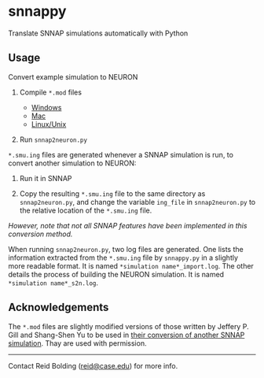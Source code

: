 # snnappy

Translate SNNAP simulations automatically with Python

## Usage

Convert example simulation to NEURON

1. Compile `*.mod` files 

    - [Windows](https://www.neuron.yale.edu/neuron/static/docs/nmodl/mswin.html)
    - [Mac](https://www.neuron.yale.edu/neuron/static/docs/nmodl/macos.html)
    - [Linux/Unix](https://www.neuron.yale.edu/neuron/static/docs/nmodl/unix.html)

2. Run `snnap2neuron.py`

`*.smu.ing` files are generated whenever a SNNAP simulation is run, to convert another simulation to NEURON:

1. Run it in SNNAP

2. Copy the resulting `*.smu.ing` file to the same directory as `snnap2neuron.py`, and change the variable `ing_file` in `snnap2neuron.py` to the relative location of the `*.smu.ing` file.

*However, note that not all SNNAP features have been implemented in this conversion method.*

When running `snnap2neuron.py`, two log files are generated. One lists the information extracted from the `*.smu.ing` file by `snnappy.py` in a slightly more readable format. It is named `*simulation name*_import.log`. The other details the process of building the NEURON simulation. It is named `*simulation name*_s2n.log`.

## Acknowledgements

The `*.mod` files are slightly modified versions of those written by Jeffery P. Gill and Shang-Shen Yu to be used in [their conversion of another SNNAP simulation](https://github.com/jpgill86/sussweinetal2002). Thay are used with permission.

---
Contact Reid Bolding (reid@case.edu) for more info.